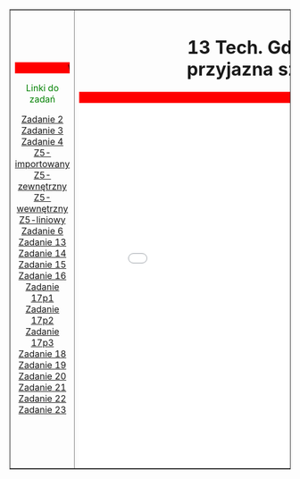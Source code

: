 <html lang="pl">
<head>
    <meta charset="UTF-8">
    <title>Szkielet Zaliczeniowy</title>
    <link rel="stylesheet" href="nazwa.css">
</head>
<body>
    <table width="95%" border="1" align="center">
        <tr>
            <td width="18%" align="center">
                <marquee bgcolor="red">Wawrzyniak-Pekar</marquee>
                <p> <font color="green">Linki do zadań</font> </p>
                <a href="zadanie 2.html" target="content_frame">Zadanie 2</a><br>
                <a href="zadanie 3.html" target="content_frame">Zadanie 3</a><br>
                <a href="zadanie 4.html" target="content_frame">Zadanie 4</a><br>
                <a href="wawr_z5_4 imoprtowy.html" target="content_frame">Z5-importowany</a><br>
                <a href="wawr_z5_2 zewnętrzny.html" target="content_frame">Z5-zewnętrzny</a><br>
                <a href="wawr_z5_3 wewnętrzny.html" target="content_frame">Z5-wewnętrzny</a><br>
                <a href="wawr_z5_4 liniowy2.html" target="content_frame">Z5-liniowy</a><br>
                <a href="zadanie 6.html" target="content_frame">Zadanie 6</a><br>
                <a href="zadanie13_wawr.html" target="content_frame">Zadanie 13</a><br>
                <a href="zadanie 14.html" target="content_frame">Zadanie 14</a><br>
                <a href="zadanie15_wawr.html" target="content_frame">Zadanie 15</a><br>
                <a href="zadanie 16.html" target="content_frame">Zadanie 16</a><br>
                <a href="zadanie17_p1_wawr.html" target="content_frame">Zadanie 17p1</a><br>
                <a href="zadanie17_p2_wawr.html" target="content_frame">Zadanie 17p2</a><br>
                <a href="zadanie17_p3_wawr.html" target="content_frame">Zadanie 17p3</a><br>
                <a href="zadanie 18.html" target="content_frame">Zadanie 18</a><br>
                <a href="zadanie19.html" target="content_frame">Zadanie 19</a><br>
                <a href="zadanie20.html" target="content_frame">Zadanie 20</a><br>
                <a href="zadanie 21.html" target="content_frame">Zadanie 21</a><br>
				<a href="zadanie22.html" target="content_frame">Zadanie 22</a><br>
				<a href="zadanie20_wawr_.html" target="content_frame">Zadanie 23</a><br>
            </td>
            <td align="center">
                <h1>13 Tech. Gdańsk<br>przyjazna szkoła</h1>
				<marquee bgcolor="red">Pozdrowienia</marquee>
                <iframe width="650" height="650" name="content_frame" src="start.html" frameborder="0"></iframe>
            </td>
            <td width="18%" align="center">
			<p> <font color="green">Linki do kodów zadań</font> </p>
                <a href="importowany5.html" target="content_frame">Z5_kod-importowany</a><br>
                <a href="szkielety 5.html" target="content_frame">Z5_kod-zewnętrzny</a><br>
                <a href="5wewnętrzny.html" target="content_frame">Z5_kod-wewnętrzny</a><br>
                <a href="wawr_z5_4 liniowy.html" target="content_frame">Z5_kod-liniowy</a><br>
                <a href="Z6_kod.html" target="content_frame">Z6_kod</a><br>
                <a href="Z13_kod.html" target="content_frame">Z13_kod</a><br>
                <a href="szkielety15.html" target="content_frame">Z15_kod</a><br>
                <a href="Z17p1_kod.html" target="content_frame">Z17p1_kod</a><br>
                <a href="Z17p2_kod.html" target="content_frame">Z17p2_kod</a><br>
                <a href="Z18_kod.html" target="content_frame">Z18_kod</a><br>
                <a href="Z19_kod.html" target="content_frame">Z19_kod</a><br>
                <a href="Z20_kod.html" target="content_frame">Z20_kod</a><br>
				<a href="Z22_kod.html" target="content_frame">Z22_kod</a><br>
				<a href="Z23_kod.html" target="content_frame">Z23_kod</a><br>
            </td>
        </tr>
    </table>
</body>
</html>
